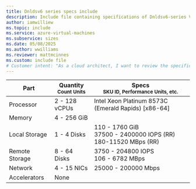 ```yaml
---
title: Dnldsv6 series specs include
description: Include file containing specifications of Dnldsv6-series VM sizes.
author: iamwilliew
ms.topic: include
ms.service: azure-virtual-machines
ms.subservice: sizes
ms.date: 05/08/2025
ms.author: wwilliams
ms.reviewer: mattmcinnes
ms.custom: include file
# Customer intent: "As a cloud architect, I want to review the specifications of Dnldsv6-series VM sizes, so that I can select the appropriate configuration for my organization's workload requirements."
---
```

| Part | Quantity <br><sup>Count Units | Specs <br><sup>SKU ID, Performance Units, etc.  |
|---|---|---|
| Processor      | 2 - 128 vCPUs     | Intel Xeon Platinum 8573C (Emerald Rapids) [x86-64] |
| Memory         | 4 - 256 GiB        |    |
| Local Storage  |   1 - 4 Disks    | 110 - 1760 GiB <br>37500 - 2400000 IOPS (RR) <br>180-11520 MBps (RR) |
| Remote Storage | 8 - 64 Disks        | 3750 - 204800 IOPS <br>106 - 6782 MBps |
| Network        | 4 - 15 NICs        | 25000 - 200000 Mbps |
| Accelerators   | None            |     |
